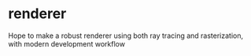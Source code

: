 # renderer
Hope to make a robust renderer using both ray tracing and rasterization, with modern development workflow
